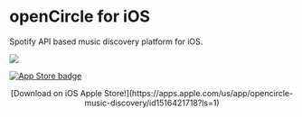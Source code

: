 # openCircle for iOS
Spotify API based music discovery platform for iOS.

![](https://i.ibb.co/yRNrPC0/Screen-Shot-2020-10-01-at-1-01-43-AM.png)


<a href="https://apps.apple.com/us/app/opencircle-music-discovery/id1516421718?ls=1" rel="some text">![App Store badge](https://upload.wikimedia.org/wikipedia/commons/thumb/3/3c/Download_on_the_App_Store_Badge.svg/200px-Download_on_the_App_Store_Badge.svg.png)</a>
<div style="text-align:center">
[Download on iOS Apple Store!](https://apps.apple.com/us/app/opencircle-music-discovery/id1516421718?ls=1) 
</div>
